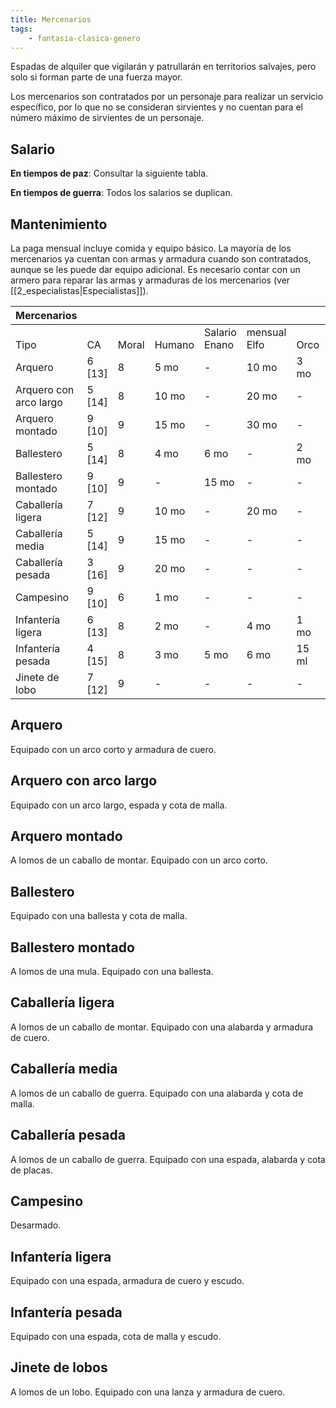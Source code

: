 ```yaml
---
title: Mercenarios
tags:
    - fantasia-clasica-genero
---
```


Espadas de alquiler que vigilarán y patrullarán en territorios salvajes, pero solo si forman parte de una fuerza mayor.

Los mercenarios son contratados por un personaje para realizar un servicio específico, por lo que no se consideran sirvientes y no cuentan para el número máximo de sirvientes de un personaje.

## Salario
**En tiempos de paz**: Consultar la siguiente tabla.

**En tiempos de guerra**: Todos los salarios se duplican.

## Mantenimiento
La paga mensual incluye comida y equipo básico. La mayoría de los mercenarios ya cuentan con armas y armadura cuando son contratados, aunque se les puede dar equipo adicional. Es necesario contar con un armero para reparar las armas y armaduras de los mercenarios (ver [[2_especialistas|Especialistas]]).

| Mercenarios            |          |             |              |                    |                   |            |              |
| :--------------------- | -------- | ----------- | ------------ | ------------------ | ----------------- | ---------- | ------------ |
| <br />Tipo             | <br />CA | <br />Moral | <br />Humano | Salario<br />Enano | mensual<br />Elfo | <br />Orco | <br />Goblin |
| Arquero                | 6 [13]   | 8           | 5 mo         | -                  | 10 mo             | 3 mo       | 2 mo         |
| Arquero con arco largo | 5 [14]   | 8           | 10 mo        | -                  | 20 mo             | -          | -            |
| Arquero montado        | 9 [10]   | 9           | 15 mo        | -                  | 30 mo             | -          | -            |
| Ballestero             | 5 [14]   | 8           | 4 mo         | 6 mo               | -                 | 2 mo       | -            |
| Ballestero montado     | 9 [10]   | 9           | -            | 15 mo              | -                 | -          | -            |
| Caballería ligera      | 7 [12]   | 9           | 10 mo        | -                  | 20 mo             | -          | -            |
| Caballería media       | 5 [14]   | 9           | 15 mo        | -                  | -                 | -          | -            |
| Caballería pesada      | 3 [16]   | 9           | 20 mo        | -                  | -                 | -          | -            |
| Campesino              | 9 [10]   | 6           | 1 mo         | -                  | -                 | -          | -            |
| Infantería ligera      | 6 [13]   | 8           | 2 mo         | -                  | 4 mo              | 1 mo       | 5 ml         |
| Infantería pesada      | 4 [15]   | 8           | 3 mo         | 5 mo               | 6 mo              | 15 ml      | -            |
| Jinete de lobo         | 7 [12]   | 9           | -            | -                  | -                 | -          | 5 mo         |

## Arquero
Equipado con un arco corto y armadura de cuero.

## Arquero con arco largo
Equipado con un arco largo, espada y cota de malla.

## Arquero montado
A lomos de un caballo de montar. Equipado con un arco corto.

## Ballestero
Equipado con una ballesta y cota de malla.

## Ballestero montado
A lomos de una mula. Equipado con una ballesta.

## Caballería ligera
A lomos de un caballo de montar. Equipado con una alabarda y armadura de cuero.

## Caballería media
A lomos de un caballo de guerra. Equipado con una alabarda y cota de malla.

## Caballería pesada
A lomos de un caballo de guerra. Equipado con una espada, alabarda y cota de placas.

## Campesino
Desarmado.

## Infantería ligera
Equipado con una espada, armadura de cuero y escudo.

## Infantería pesada
Equipado con una espada, cota de malla y escudo.

## Jinete de lobos
A lomos de un lobo. Equipado con una lanza y armadura de cuero.
